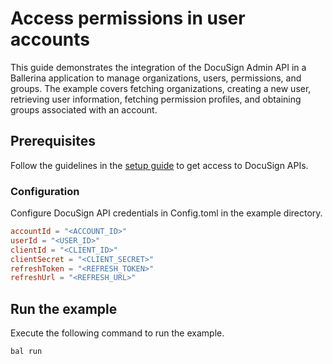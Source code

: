 # Access permissions in user accounts

This guide demonstrates the integration of the DocuSign Admin API in a Ballerina application to manage organizations, users, permissions, and groups. The example covers fetching organizations, creating a new user, retrieving user information, fetching permission profiles, and obtaining groups associated with an account.

## Prerequisites

Follow the guidelines in the [setup guide](https://github.com/ballerina-platform/module-ballerinax-docusign.dsadmin?tab=readme-ov-file#setup-guide) to get access to DocuSign APIs.

### Configuration

Configure DocuSign API credentials in Config.toml in the example directory.

```toml
accountId = "<ACCOUNT_ID>"
userId = "<USER_ID>"
clientId = "<CLIENT_ID>"
clientSecret = "<CLIENT_SECRET>"
refreshToken = "<REFRESH_TOKEN>"
refreshUrl = "<REFRESH_URL>"
```

## Run the example

Execute the following command to run the example.

```ballerina
bal run
```
